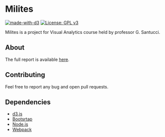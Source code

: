 # Milites

[![made-with-d3](https://img.shields.io/badge/Made%20with-D3-ec8448.svg)](https://d3js.org/)
[![License: GPL v3](https://img.shields.io/badge/License-GPL%20v3-blue.svg)](https://www.gnu.org/licenses/gpl-3.0)

Milites is a project for Visual Analytics course held by professor G. Santucci.

## About

The full report is available [here](report/).

## Contributing

Feel free to report any bug and open pull requests.

## Dependencies

* [d3.js](https://github.com/d3/d3)
* [Bootsrtap](https://github.com/twbs/bootstrap)
* [Node.js](https://github.com/nodejs/node)
* [Webpack](https://github.com/webpack/webpack)
